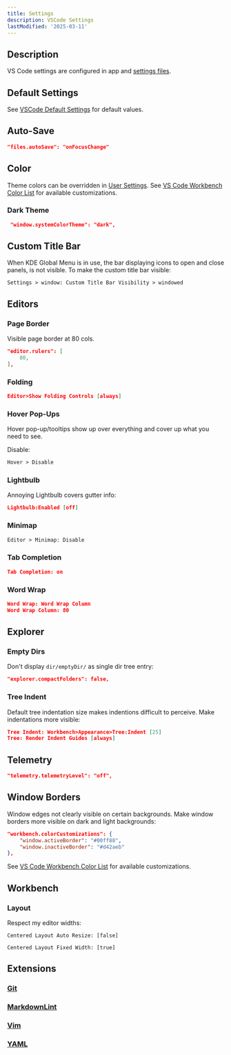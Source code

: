 ```yaml
---
title: Settings
description: VSCode Settings
lastModified: '2025-03-11'
---
```


## Description

VS Code settings are configured in app and [settings files](../vscode/settings-sync#settings-files).

## Default Settings

See [VSCode Default Settings](https://code.visualstudio.com/docs/getstarted/settings#_default-settings) for default values.

## Auto-Save

```json
"files.autoSave": "onFocusChange"
```

## Color

Theme colors can be overridden in [User Settings](./settings).  See [VS Code Workbench Color List](./workbench-colorCustomizations) for available customizations.

### Dark Theme

```json
 "window.systemColorTheme": "dark",
```

## Custom Title Bar

When KDE Global Menu is in use, the bar displaying icons to open and close panels, is not visible.  To make the custom title bar visible:

`Settings > window: Custom Title Bar Visibility > windowed`

## Editors

### Page Border

Visible page border at 80 cols.

```json
"editor.rulers": [
    80,
],
```

### Folding

```json
Editor>Show Folding Controls [always]
```

### Hover Pop-Ups

Hover pop-up/tooltips show up over everything and cover up what you need to see.

Disable:

```txt
Hover > Disable
```

### Lightbulb

Annoying Lightbulb covers gutter info:

```json
Lightbulb:Enabled [off]
```

### Minimap

```txt
Editor > Minimap: Disable
```

### Tab Completion

```json
Tab Completion: on
```

### Word Wrap

```json
Word Wrap: Word Wrap Column
Word Wrap Column: 80
```

## Explorer

### Empty Dirs

Don't display `dir/emptyDir/` as single dir tree entry:

```json
"explorer.compactFolders": false,
```

### Tree Indent

Default tree indentation size makes indentions difficult to perceive.  Make indentations more visible:

```json
Tree Indent: Workbench>Appearance>Tree:Indent [25]
Tree: Render Indent Guides [always]
```

## Telemetry

```json
"telemetry.telemetryLevel": "off",
```

## Window Borders

Window edges not clearly visible on certain backgrounds.  Make window borders more visible on dark and light backgrounds:

```json
"workbench.colorCustomizations": {
    "window.activeBorder": "#00ff88",
    "window.inactiveBorder": "#d42aeb"
},
```

See [VS Code Workbench Color List](./workbench-colorCustomizations) for available customizations.

## Workbench

### Layout

Respect my editor widths:

`Centered Layout Auto Resize: [false]`

`Centered Layout Fixed Width: [true]`

## Extensions

### [Git](extensions#git)

### [MarkdownLint](extensions#markdownlint)

### [Vim](extensions#vim)

### [YAML](extensions#yaml)
